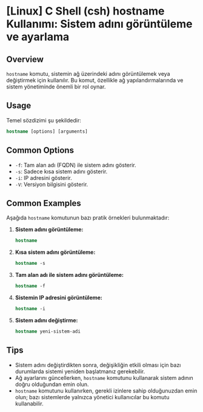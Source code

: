 # [Linux] C Shell (csh) hostname Kullanımı: Sistem adını görüntüleme ve ayarlama

## Overview
`hostname` komutu, sistemin ağ üzerindeki adını görüntülemek veya değiştirmek için kullanılır. Bu komut, özellikle ağ yapılandırmalarında ve sistem yönetiminde önemli bir rol oynar.

## Usage
Temel sözdizimi şu şekildedir:

```csh
hostname [options] [arguments]
```

## Common Options
- `-f`: Tam alan adı (FQDN) ile sistem adını gösterir.
- `-s`: Sadece kısa sistem adını gösterir.
- `-i`: IP adresini gösterir.
- `-V`: Versiyon bilgisini gösterir.

## Common Examples
Aşağıda `hostname` komutunun bazı pratik örnekleri bulunmaktadır:

1. **Sistem adını görüntüleme:**
   ```csh
   hostname
   ```

2. **Kısa sistem adını görüntüleme:**
   ```csh
   hostname -s
   ```

3. **Tam alan adı ile sistem adını görüntüleme:**
   ```csh
   hostname -f
   ```

4. **Sistemin IP adresini görüntüleme:**
   ```csh
   hostname -i
   ```

5. **Sistem adını değiştirme:**
   ```csh
   hostname yeni-sistem-adi
   ```

## Tips
- Sistem adını değiştirdikten sonra, değişikliğin etkili olması için bazı durumlarda sistemi yeniden başlatmanız gerekebilir.
- Ağ ayarlarını güncellerken, `hostname` komutunu kullanarak sistem adının doğru olduğundan emin olun.
- `hostname` komutunu kullanırken, gerekli izinlere sahip olduğunuzdan emin olun; bazı sistemlerde yalnızca yönetici kullanıcılar bu komutu kullanabilir.